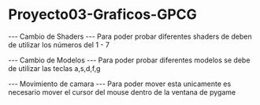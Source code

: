# Proyecto03-Graficos-GPCG

 --- Cambio de Shaders ---
Para poder probar diferentes shaders de deben de utilizar los números del 1 - 7 

--- Cambio de Modelos ---
Para poder probar diferentes modelos se debe de utilizar las teclas a,s,d,f,g

--- Movimiento de camara ---
Para poder mover esta unicamente es necesario mover el cursor del mouse dentro de la ventana de pygame
